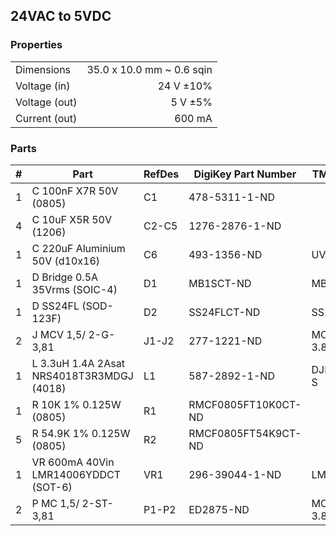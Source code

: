 ## 24VAC to 5VDC ##


### Properties ###

|               |                           |
|---------------|--------------------------:|
| Dimensions    | 35.0 x 10.0 mm ~ 0.6 sqin |
| Voltage (in)  | 24 V ±10%                 |
| Voltage (out) | 5 V ±5%                   |
| Current (out) | 600 mA                    |


### Parts ###

|  # | Part                                      | RefDes  | DigiKey Part Number | TME Part Number |
|---:|-------------------------------------------|---------|---------------------|-----------------|
|  1 | C 100nF X7R 50V (0805)                    | C1      | 478-5311-1-ND       |                 |
|  4 | C 10uF X5R 50V (1206)                     | C2-C5   | 1276-2876-1-ND      |                 |
|  1 | C 220uF Aluminium 50V (d10x16)            | C6      | 493-1356-ND         | UVZ1J221MPD     |
|  1 | D Bridge 0.5A 35Vrms (SOIC-4)             | D1      | MB1SCT-ND           | MB1S-LGE        |
|  1 | D SS24FL (SOD-123F)                       | D2      | SS24FLCT-ND         | SS24FL-ONS      |
|  2 | J MCV 1,5/ 2-G-3,81                       | J1-J2   | 277-1221-ND         | MCV1.5/2-G-3.81 |
|  1 | L 3.3uH 1.4A 2Asat NRS4018T3R3MDGJ (4018) | L1      | 587-2892-1-ND       | DJNR4018-3R3-S  |
|  1 | R 10K 1% 0.125W (0805)                    | R1      | RMCF0805FT10K0CT-ND |                 |
|  5 | R 54.9K 1% 0.125W (0805)                  | R2      | RMCF0805FT54K9CT-ND |                 |
|  1 | VR 600mA 40Vin LMR14006YDDCT (SOT-6)      | VR1     | 296-39044-1-ND      | LMR14006YDDCT   |
|  2 | P MC 1,5/ 2-ST-3,81                       | P1-P2   | ED2875-ND           | MC1.5/2-ST-3.81 |
